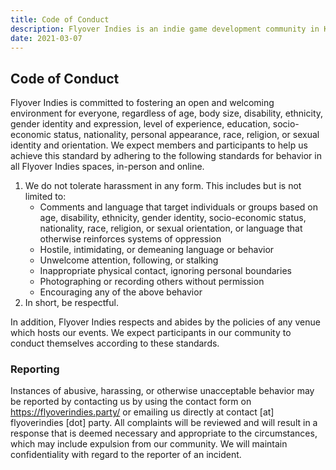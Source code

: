 ```yaml
---
title: Code of Conduct
description: Flyover Indies is an indie game development community in Kansas City in Midwest region. Join us for events and to connect with game developers in the area.
date: 2021-03-07
---
```


## Code of Conduct

Flyover Indies is committed to fostering an open and welcoming environment for everyone, regardless of age, body size, disability, ethnicity, gender identity and expression, level of experience, education, socio-economic status, nationality, personal appearance, race, religion, or sexual identity and orientation. We expect members and participants to help us achieve this standard by adhering to the following standards for behavior in all Flyover Indies spaces, in-person and online.

1. We do not tolerate harassment in any form. This includes but is not limited to:
   - Comments and language that target individuals or groups based on age, disability, ethnicity, gender identity, socio-economic status, nationality, race, religion, or sexual orientation, or language that otherwise reinforces systems of oppression
   - Hostile, intimidating, or demeaning language or behavior
   - Unwelcome attention, following, or stalking
   - Inappropriate physical contact, ignoring personal boundaries
   - Photographing or recording others without permission
   - Encouraging any of the above behavior
2. In short, be respectful.

In addition, Flyover Indies respects and abides by the policies of any venue which hosts our events. We expect participants in our community to conduct themselves according to these standards.

### Reporting

Instances of abusive, harassing, or otherwise unacceptable behavior may be reported by contacting us by using the contact form on https://flyoverindies.party/ or emailing us directly at contact [at] flyoverindies [dot] party. All complaints will be reviewed and will result in a response that is deemed necessary and appropriate to the circumstances, which may include expulsion from our community. We will maintain confidentiality with regard to the reporter of an incident.

